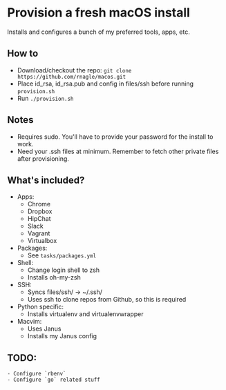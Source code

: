 # Provision a fresh macOS install

Installs and configures a bunch of my preferred tools, apps, etc.

## How to

- Download/checkout the repo: `git clone https://github.com/rnagle/macos.git`
- Place id_rsa, id_rsa.pub and config in files/ssh before running `provision.sh`
- Run `./provision.sh`

## Notes

- Requires sudo. You'll have to provide your password for the install to work.
- Need your .ssh files at minimum. Remember to fetch other private files after provisioning.

## What's included?

- Apps:
    - Chrome
    - Dropbox
    - HipChat
    - Slack
    - Vagrant
    - Virtualbox
- Packages:
    - See `tasks/packages.yml`
- Shell:
    - Change login shell to zsh
    - Installs oh-my-zsh
- SSH:
    - Syncs files/ssh/ -> ~/.ssh/
    - Uses ssh to clone repos from Github, so this is required
- Python specific:
    - Installs virtualenv and virtualenvwrapper
- Macvim:
    - Uses Janus
    - Installs my Janus config

## TODO:
    - Configure `rbenv`
    - Configure `go` related stuff
